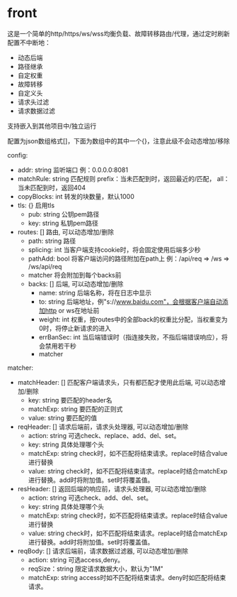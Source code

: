 # front

这是一个简单的http/https/ws/wss均衡负载、故障转移路由/代理，通过定时刷新配置不中断地：

- 动态后端
- 路径继承
- 自定权重
- 故障转移
- 自定义头
- 请求头过滤
- 请求数据过滤

支持嵌入到其他项目中/独立运行

配置为json数组格式[]，下面为数组中的其中一个{}，注意此级不会动态增加/移除

config:

- addr: string 监听端口 例：0.0.0.0:8081
- matchRule: string 匹配规则 prefix：当未匹配到时，返回最近的/匹配， all：当未匹配到时，返回404
- copyBlocks: int 转发的块数量，默认1000
- tls: {} 启用tls
    - pub: string 公钥pem路径
    - key: string 私钥pem路径
- routes: [] 路由, 可以动态增加/删除
    - path: string 路径
    - splicing: int 当客户端支持cookie时，将会固定使用后端多少秒
    - pathAdd: bool 将客户端访问的路径附加在path上 例：/api/req => /ws => /ws/api/req
    - matcher 将会附加到每个backs前
    - backs: [] 后端, 可以动态增加/删除
        - name: string 后端名称，将在日志中显示
        - to: string 后端地址，例"s://www.baidu.com"，会根据客户端自动添加http or ws在地址前
        - weight: int 权重，按routes中的全部back的权重比分配，当权重变为0时，将停止新请求的进入
        - errBanSec: int 当后端错误时（指连接失败，不指后端错误响应），将会禁用若干秒
        - matcher

matcher:

- matchHeader: [] 匹配客户端请求头，只有都匹配才使用此后端, 可以动态增加/删除
    - key: string 要匹配的header名
    - matchExp: string 要匹配的正则式
    - value: string 要匹配的值
- reqHeader: [] 请求后端前，请求头处理器, 可以动态增加/删除
    - action: string 可选check、replace、add、del、set。
    - key: string 具体处理哪个头
    - matchExp: string check时，如不匹配将结束请求。replace时结合value进行替换
    - value: string check时，如不匹配将结束请求。replace时结合matchExp进行替换。add时将附加值。set时将覆盖值。
- resHeader: [] 返回后端的响应前，请求头处理器, 可以动态增加/删除
    - action: string 可选check、add、del、set。
    - key: string 具体处理哪个头
    - matchExp: string check时，如不匹配将结束请求。replace时结合value进行替换
    - value: string check时，如不匹配将结束请求。replace时结合matchExp进行替换。add时将附加值。set时将覆盖值。
- reqBody: [] 请求后端前，请求数据过滤器, 可以动态增加/删除
    - action: string 可选access,deny。
    - reqSize：string 限定请求数据大小，默认为"1M"
    - matchExp: string access时如不匹配将结束请求。deny时如匹配将结束请求。
